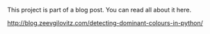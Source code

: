 This project is part of a blog post.  You can read all about it here.

http://blog.zeevgilovitz.com/detecting-dominant-colours-in-python/
